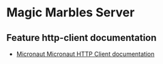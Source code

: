 # Magic Marbles Server

## Feature http-client documentation

- [Micronaut Micronaut HTTP Client documentation](https://docs.micronaut.io/latest/guide/index.html#httpClient)

